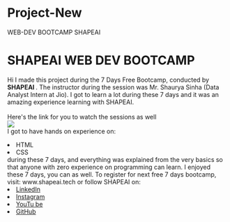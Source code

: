 # Project-New
WEB-DEV BOOTCAMP SHAPEAI
# SHAPEAI WEB DEV BOOTCAMP
Hi I made this project during the 7 Days Free Bootcamp, conducted by <b> SHAPEAI
</b>.
The instructor during the session was Mr. Shaurya Sinha (Data Analyst Intern at Jio). I got to
learn a lot during these 7 days and it was an amazing experience learning with SHAPEAI.
<br><br>Here's the link for you to watch the sessions as well<br>
<a href="https://youtube.com/playlist?list=PL7zl8TDRnbun7K0fECtSMCI2hOCgLBy9a"> <img src="https://github.com/ShapeAI/PYTHON-AND-DATA-ANALYTICS/blob/main/WebD%20poster.png"> </a>
<br>I got to have hands on experience on:
<li>HTML
<li>CSS
<br>during these 7 days, and everything was explained from the very basics so that
anyone with zero experience on programming can learn.
I enjoyed these 7 days, you can as well. To register for next free 7 days bootcamp, visit:
www.shapeai.tech
or follow SHAPEAI on:
<li><a href=
"https://in.linkedin.com/company/shapeai">LinkedIn</a>
<li><a href=
"https://www.instagram.com/shape.ai/?hl=en">Instagram</a>
<li><a
href=
"https://www.youtube.com/channel/UCTUvDLTW9meuDXWcbmISPdA">YouTu
be</a>
<li><a href=
"https://github.com/shapeai">GitHub</a>
